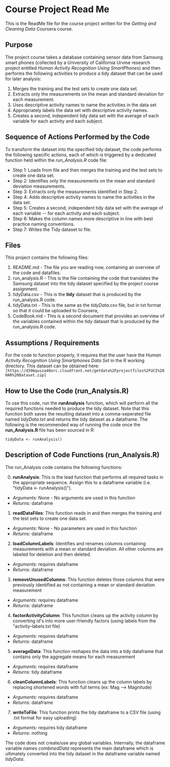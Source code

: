 # Course Project Read Me

This is the ReadMe file for the course project written for the _Getting and Cleaning Data_ Coursera course.

## Purpose

The project course takes a database containing sensor data from Samsung smart phones (collected by a University of California Urvine research project entitled _Human Activity Recognition Using SmartPhones_) and then performs the following activities to produce a tidy dataset that can be used for later analysis:

1. Merges the training and the test sets to create one data set.
2. Extracts only the measurements on the mean and standard deviation for each measurement. 
3. Uses descriptive activity names to name the activities in the data set
4. Appropriately labels the data set with descriptive activity names. 
5. Creates a second, independent tidy data set with the average of each variable for each activity and each subject. 

## Sequence of Actions Performed by the Code
To transform the dataset into the specified tidy dataset, the code performs the following specific actions, each of which is triggered by a dedicated function held within the *run_Analysis.R* code file:

* Step 1: Loads from file and then merges the training and the test sets to create one data set.
* Step 2: Identifies only the measurements on the mean and standard deviation measurements. 
* Step 3: Extracts only the measurements identified in Step 2.
* Step 4: Adds descriptive activity names to name the activities in the data set.
* Step 5: Creates a second, independent tidy data set with the average of each variable -- for each activity and each subject.
* Step 6: Makes the column names more descriptive in line with best practice naming conventions.
* Step 7: Writes the Tidy dataset to file.

## Files

This project contains the following files:

1. README.md - The file you are reading now, containing an overview of the code and datafiles.
2. run_analysis.R - This is the file containing the code that translates the Samsung dataset into the tidy dataset specified by the project course assignment.
3. tidyData.csv - This is the **tidy** dataset that is produced by the run_analysis.R code.
4. tidyData.txt - This is the same as the _tidyData.csv_ file, but in txt format so that it could be uploaded to Coursera,
5. CodeBook.md - This is a second document that provides an overview of the variables contained within the tidy dataset that is produced by the run_analysis.R code.


## Assumptions / Requirements

For the code to function properly, it requires that the user have the _Human Activity Recognition Using Smartphones Data Set_ in the R working directory. This dataset can be obtained here:
`[https://d396qusza40orc.cloudfront.net/getdata%2Fprojectfiles%2FUCI%20HAR%20Dataset.zip]`

## How to Use the Code (run_Analysis.R)
To use this code, run the **runAnalysis** function, which will perform all the required functions needed to produce the tidy dataset. Note that this function both saves the resulting dataset into a comma-seperated file named _tidyData.txt_ and returns the tidy dataset as a dataframe. The following is the recommended way of running the code once the **run_Analysis.R** file has been sourced in R:

`tidyData <- runAnalysis()`


## Description of Code Functions (run_Analysis.R)

The run_Analysis code contains the following functions:

0. **runAnalysis**: This is the lead function that performs all required tasks in the appropriate sequence. Assign this to a dataframe variable (i.e. "tidyData <- runAnalysis()").
  * _Arguments:_ None - No arguments are used in this function
  * _Returns:_ dataframe

1. **readDataFiles**: This function reads in and then merges the training and the test sets to create one data set.
  * _Arguments:_ None - No parameters are used in this function
  * _Returns:_ dataframe

2. **loadColumnLabels**: Identifies and renames columns containing measurements with a mean or standard deviation. All other columns are labeled for deletion and then deleted.
  * _Arguments:_ requires dataframe
  * _Returns:_ dataframe

3. **removeUnusedColumns**: This function deletes those columns that were previously identified as not containing a mean or standard deviation measurement
  * _Arguments:_ requires dataframe
  * _Returns:_ dataframe

4. **factorActivityColumn**: This function cleans up the activity column by converting id's into more user-friendly factors (using labels from the "activity-labels.txt file)
  * _Arguments:_ requires dataframe
  * _Returns:_ dataframe

5. **averageData**: This function reshapes the data into a tidy dataframe that contains only the aggregate means for each measurement
  * _Arguments:_ requires dataframe
  * _Returns:_ tidy dataframe

6. **cleanColumnLabels**: This function cleans up the column labels by replacing shortened words with full terms (ex: Mag --> Magnitude)
  * _Arguments:_ requires dataframe
  * _Returns:_ dataframe

7. **writeToFile**: This function prints the tidy dataframe to a CSV file (using .txt format for easy uploading)
  * _Arguments:_ requires tidy dataframe
  * _Returns:_ nothing


The code does not create/use any global variables. Internally, the dataframe variable names _combinedData_ represents the main dataframe which is ultimately converted into the tidy dataset in the dataframe variable named _tidyData_.

